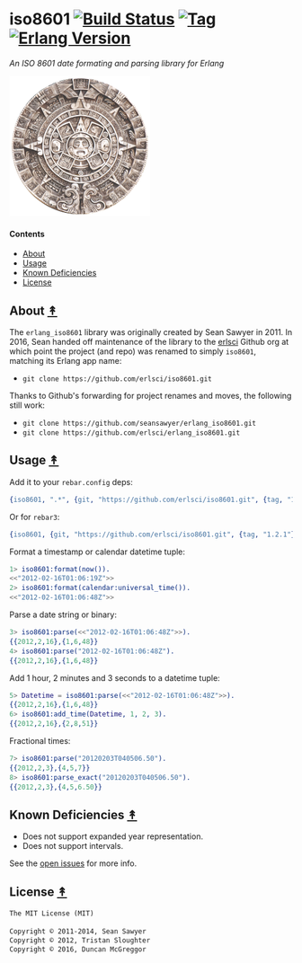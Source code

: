 # iso8601 [![Build Status][travis-badge]][travis] [![Tag][tag-badge]][tag] [![Erlang Version][erl-badge]][erl]

*An ISO 8601 date formating and parsing library for Erlang*

[![iso8601 project logo][logo]][logo-large]


#### Contents

* [About](#about-)
* [Usage](#usage-)
* [Known Deficiencies](#known-deficiencies-)
* [License](#license-)


## About [&#x219F;](#contents)

The ``erlang_iso8601`` library was originally created by Sean Sawyer in 2011. In 2016, Sean handed off maintenance of the library to the [erlsci](https://github.com/erlsci) Github org at which point the project (and repo) was renamed to simply ``iso8601``, matching its Erlang app name:

* ``git clone https://github.com/erlsci/iso8601.git``

Thanks to Github's forwarding for project renames and moves, the following still work:

* ``git clone https://github.com/seansawyer/erlang_iso8601.git``
* ``git clone https://github.com/erlsci/erlang_iso8601.git``


## Usage [&#x219F;](#contents)

Add it to your `rebar.config` deps:

```erlang
{iso8601, ".*", {git, "https://github.com/erlsci/iso8601.git", {tag, "1.2.1"}}}
```

Or for `rebar3`:

```erlang
{iso8601, {git, "https://github.com/erlsci/iso8601.git", {tag, "1.2.1"}}}
```

Format a timestamp or calendar datetime tuple:

```erlang
1> iso8601:format(now()).
<<"2012-02-16T01:06:19Z">>
2> iso8601:format(calendar:universal_time()).
<<"2012-02-16T01:06:48Z">>
```

Parse a date string or binary:

```erlang
3> iso8601:parse(<<"2012-02-16T01:06:48Z">>).
{{2012,2,16},{1,6,48}}
4> iso8601:parse("2012-02-16T01:06:48Z").
{{2012,2,16},{1,6,48}}
```

Add 1 hour, 2 minutes and 3 seconds to a datetime tuple:

```erlang
5> Datetime = iso8601:parse(<<"2012-02-16T01:06:48Z">>).
{{2012,2,16},{1,6,48}}
6> iso8601:add_time(Datetime, 1, 2, 3).
{{2012,2,16},{2,8,51}}
```

Fractional times:

```erlang
7> iso8601:parse("20120203T040506.50").
{{2012,2,3},{4,5,7}}
8> iso8601:parse_exact("20120203T040506.50").
{{2012,2,3},{4,5,6.50}}
```

## Known Deficiencies [&#x219F;](#contents)

* Does not support expanded year representation.
* Does not support intervals.

See the [open issues](https://github.com/erlsci/iso8601/issues)
for more info.


## License [&#x219F;](#contents)

```
The MIT License (MIT)

Copyright © 2011-2014, Sean Sawyer
Copyright © 2012, Tristan Sloughter
Copyright © 2016, Duncan McGreggor
```


<!-- Named page links below: /-->

[travis]: https://travis-ci.org/erlsci/iso8601
[travis-badge]: https://travis-ci.org/erlsci/iso8601.png?branch=master
[tag]: https://github.com/erlsci/iso8601/releases/latest
[tag-badge]: https://img.shields.io/github/tag/erlsci/iso8601.svg
[erl]: http://www.erlang.org/downloads
[erl-badge]: https://img.shields.io/badge/erlang-%E2%89%A5R15B03-blue.svg
[logo]: priv/images/logo.png
[logo-large]: priv/images/logo-large.png
[logo-source]: https://www.flickr.com/photos/theilr/2164085293
